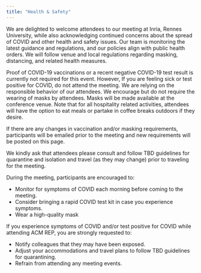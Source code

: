 ```yaml
---
title: "Health & Safety"
---
```


We are delighted to welcome attendees to our meeting at Inria, Rennes University, while also acknowledging continued concerns about the spread of COVID and other health and safety issues. Our team is monitoring the latest guidance and regulations, and our policies align with public health orders. We will follow venue and local regulations regarding masking, distancing, and related health measures.  

Proof of COVID-19 vaccinations or a recent negative COVID-19 test result is currently not required for this event. However, If you are feeling sick or test positive for COVID, do not attend the meeting. We are relying on the responsible behavior of our attendees. We encourage but do not require the wearing of masks by attendees. Masks will be made available at the conference venue. Note that for all hospitality related activities, attendees will have the option to eat meals or partake in coffee breaks outdoors if they desire.  

If there are any changes in vaccination and/or masking requirements, participants will be emailed prior to the meeting and new requirements will be posted on this page.  
  
We kindly ask that attendees please consult and follow TBD guidelines for quarantine and isolation and travel (as they may change) prior to traveling for the meeting.  

During the meeting, participants are encouraged to: 

- Monitor for symptoms of COVID each morning before coming to the meeting.
- Consider bringing a rapid COVID test kit in case you experience symptoms.
- Wear a high-quality mask 

If you experience symptoms of COVID and/or test positive for COVID while attending ACM REP, you are strongly requested to:

- Notify colleagues that they may have been exposed.
- Adjust your accommodations and travel plans to follow TBD guidelines for quarantining.
- Refrain from attending any meeting events.
